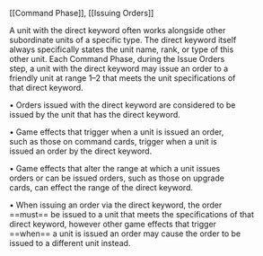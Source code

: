 [[Command Phase]], [[Issuing Orders]]

A unit with the direct keyword often works alongside other  
subordinate units of a specific type. The direct keyword itself  
always specifically states the unit name, rank, or type of this  
other unit. Each Command Phase, during the Issue Orders  
step, a unit with the direct keyword may issue an order to a  
friendly unit at range 1–2 that meets the unit specifications of  
that direct keyword.  

• Orders issued with the direct keyword are considered to be  
issued by the unit that has the direct keyword. 

• Game effects that trigger when a unit is issued an order,  
such as those on command cards, trigger when a unit is  
issued an order by the direct keyword.  

• Game effects that alter the range at which a unit issues  
orders or can be issued orders, such as those on upgrade  
cards, can effect the range of the direct keyword.  

• When issuing an order via the direct keyword, the order  
==must== be issued to a unit that meets the specifications of that  
direct keyword, however other game effects that trigger  
==when== a unit is issued an order may cause the order to be  
issued to a different unit instead.  

